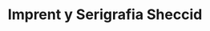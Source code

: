 ---
title: "Imprent y Serigrafia Sheccid"
url: /mixco/imprent-y-serigrafia-sheccid/
shop: copyshop
---